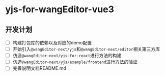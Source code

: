 # yjs-for-wangEditor-vue3


## 开发计划
- [ ] 构建打包库的依赖以及对应的demo配置
- [ ] 开始引入`@wangEditor-next/yjs`和`@wangEditor-next/editor`相关第三方库
- [ ] 仿造`@wangEditor-next/yjs-for-react`进行方法的构建
- [ ] 仿造`@wangEditor-next/yjs/example/frontend`进行方法的验证
- [ ] 完善说明文档README.md